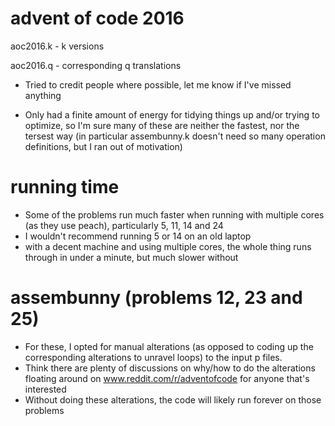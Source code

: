 # advent of code 2016

aoc2016.k - k versions

aoc2016.q - corresponding q translations

* Tried to credit people where possible, let me know if I've missed anything

* Only had a finite amount of energy for tidying things up and/or trying to optimize, so I'm sure many of these are neither the fastest, nor the tersest way (in particular assembunny.k doesn't need so many operation definitions, but I ran out of motivation)

# running time

* Some of the problems run much faster when running with multiple cores (as they use peach), particularly 5, 11, 14 and 24
* I wouldn't recommend running 5 or 14 on an old laptop
* with a decent machine and using multiple cores, the whole thing runs through in under a minute, but much slower without

# assembunny (problems 12, 23 and 25)
* For these, I opted for manual alterations (as opposed to coding up the corresponding alterations to unravel loops) to the input p files. 
* Think there are plenty of discussions on why/how to do the alterations floating around on www.reddit.com/r/adventofcode for anyone that's interested
* Without doing these alterations, the code will likely run forever on those problems
